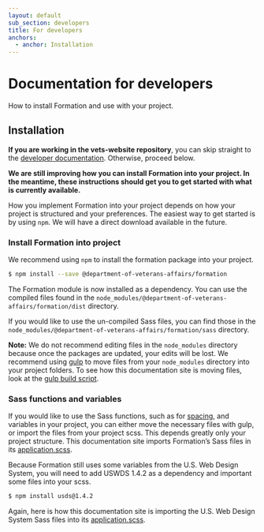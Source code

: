 ```yaml
---
layout: default
sub_section: developers
title: For developers
anchors:
  - anchor: Installation
---
```


# Documentation for developers

<div class="va-introtext">
How to install Formation and use with your project.
</div>

## Installation

**If you are working in the vets-website repository**, you can skip straight to the [developer documentation](https://department-of-veterans-affairs.github.io/veteran-facing-services-tools/). Otherwise, proceed below.

<div class="vads-u-background-color--gold vads-u-padding--2 vads-u-display--inline-block vads-u-width--auto">
  <p class="vads-u-margin--0  vads-u-measure--5"><strong>We are still improving how you can install Formation into your project. In the meantime, these instructions should get you to get started with what is currently available.</strong></p>
</div>



How you implement Formation into your project depends on how your project is structured and your preferences. The easiest way to get started is by using `npm`. We will have a direct download available in the future.


### Install Formation into project

We recommend using `npm` to install the formation package into your project.

```bash
$ npm install --save @department-of-veterans-affairs/formation
```

The Formation module is now installed as a dependency. You can use the compiled files found in the `node_modules/@department-of-veterans-affairs/formation/dist` directory.

If you would like to use the un-compiled Sass files, you can find those in the `node_modules/@department-of-veterans-affairs/formation/sass` directory.

**Note:** We do not recommend editing files in the `node_modules` directory because once the packages are updated, your edits will be lost. We recommend using [gulp](https://gulpjs.com/) to move files from your `node_modules` directory into your project folders. To see how this documentation site is moving files, look at the [gulp build script](https://github.com/department-of-veterans-affairs/vets-design-system-documentation/blob/master/config/gulp/build.js).

### Sass functions and variables

If you would like to use the Sass functions, such as for [spacing](../design/spacing-units.html#using-the-spacing-tokens), and variables in your project, you can either move the necessary files with gulp, or import the files from your project scss. This depends greatly only your project structure. This documentation site imports Formation’s Sass files in its [application.scss](https://github.com/department-of-veterans-affairs/vets-design-system-documentation/blob/master/src/assets/stylesheets/application.scss#L13).

Because Formation still uses some variables from the U.S. Web Design System, you will need to add USWDS 1.4.2 as a dependency and important some files into your scss.

```bash
$ npm install usds@1.4.2
```

Again, here is how this documentation site is importing the U.S. Web Design System Sass files into its [application.scss](https://github.com/department-of-veterans-affairs/vets-design-system-documentation/blob/master/src/assets/stylesheets/application.scss#L5).